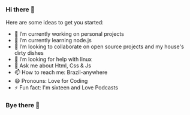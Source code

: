 ### Hi there 👋

Here are some ideas to get you started:

- 🔭 I’m currently working on personal projects
- 🌱 I’m currently learning node.js
- 👯 I’m looking to collaborate on open source projects and my house's dirty dishes
- 🤔 I’m looking for help with linux
- 💬 Ask me about Html, Css & Js  
- 📫 How to reach me: Brazil-anywhere
- 😄 Pronouns: Love for Coding
- ⚡ Fun fact: I'm sixteen and Love Podcasts

### Bye there 👋
